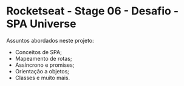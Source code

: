 # Rocketseat - Stage 06 - Desafio - SPA Universe

Assuntos abordados neste projeto:

- Conceitos de SPA;
- Mapeamento de rotas;
- Assíncrono e promises;
- Orientação a objetos;
- Classes e muito mais.
